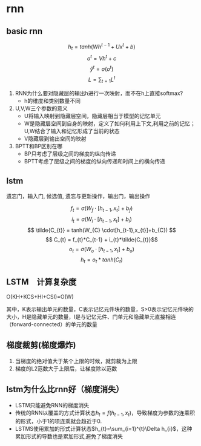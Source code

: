 # rnn

## basic rnn


$$ h_{t}=tanh(Wh^{t-1}+Ux^{t}+b) $$
$$o^{t}=Vh^{t}+c$$
$$\hat{y}^t=\sigma(o^t)$$
$$L=\sum_{t=1}L^t$$

1. RNN为什么要对隐藏层的输出h进行一次映射，而不在h上直接softmax?
    - h的维度和类别数量不同
2. U,V,W三个参数的意义
    - U将输入映射到隐藏层空间，隐藏层相当于模型的记忆单元
    - W是隐藏层空间到自身的映射，定义了如何利用上下文,利用之前的记忆；U,W结合了输入和记忆形成了当前的状态
    - V隐藏层到输出空间的映射
3. BPTT和BP区别在哪
    - BP只考虑了层级之间的梯度的纵向传递
    - BPTT考虑了层级之间的梯度的纵向传递和时间上的横向传递

## lstm

遗忘门，输入门, 候选值, 遗忘与更新操作，输出门，输出操作

$$ f_{t} = \sigma(W_{f} \cdot[h_{t-1},x_{t}]+b_{f}) $$
$$ i_{t} = \sigma(W_{i} \cdot[h_{t-1},x_{t}]+b_{i}) $$
$$ \tilde{C_{t}} = tanh(W_{C} \cdot[h_{t-1},x_{t}]+b_{C}) $$
$$ C_{t} = f_{t}*C_{t-1} + i_{t}*\tilde{C_{t}}$$
$$ o_{t} = \sigma(W_{o} \cdot[h_{t-1},x_{t}]+b_{o}) $$
$$ h_{t}=o_{t}*tanh(C_{t}) $$


## LSTM　计算复杂度

O(KH+KCS+HI+CSI)=O(W)

其中，K表示输出单元的数量，C表示记忆元件块的数量，S>0表示记忆元件块的大小，H是隐藏单元的数量，I是与记忆元件、门单元和隐藏单元直接相连（forward-connected）的单元的数量


## 梯度裁剪(梯度爆炸)

1. 当梯度的绝对值大于某个上限的时候，就剪裁为上限
2. 梯度的L2范数大于上限后，让梯度除以范数


## lstm为什么比rnn好（梯度消失）

- LSTM只能避免RNN的梯度消失
- 传统的RNN以覆盖的方式计算状态$h_{t}=f(h_{t-1},x_{t})$，导致梯度为参数的连乘积的形式，小于1的项连乘就会趋近于0.
- LSTMS使用累加的形式计算状态$h_{t}=\sum_{i=1}^{t}\Delta h_{i}$，这种累加形式的导数也是累加形式,避免了梯度消失
